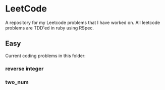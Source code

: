 # LeetCode

A repository for my Leetcode problems that I have worked on. All leetcode problems are TDD'ed in ruby using RSpec.

## Easy 
Current coding problems in this folder:
### reverse integer
### two_num 